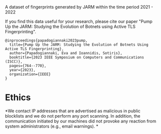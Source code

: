 A dataset of fingerprints generated by JARM within the time period 2021 - 2022

If you find this data useful for your research, please cite our paper "Pump Up the JARM: Studying the Evolution of Botnets using Active TLS Fingerprinting". 


```
@inproceedings{papadogiannaki2023pump,
  title={Pump Up the JARM: Studying the Evolution of Botnets Using Active TLS Fingerprinting},
  author={Papadogiannaki, Eva and Ioannidis, Sotiris},
  booktitle={2023 IEEE Symposium on Computers and Communications (ISCC)},
  pages={764--770},
  year={2023},
  organization={IEEE}
}
```


# Ethics

*We contact IP addresses that are advertised as malicious in public blocklists and we do not perform any port scanning. 
In addition, the communication initiated by our machines did not provoke any reaction from system administrators (e.g., email warnings). *
